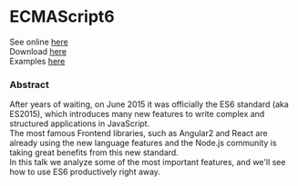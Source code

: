 # ECMAScript6
See online [here](https://delvedor.github.io/ecmascript6/)  
Download [here](https://github.com/delvedor/ecmascript6/archive/gh-pages.zip)  
Examples [here](https://github.com/delvedor/ecmascript6/tree/master/examples)


### Abstract
After years of waiting, on June 2015 it was officially the ES6 standard (aka ES2015), which introduces many new features to write complex and structured applications in JavaScript.  
The most famous Frontend libraries, such as Angular2 and React are already using the new language features and the Node.js community is taking great benefits from this new standard.  
In this talk we analyze some of the most important features, and we'll see how to use ES6 productively right away.
